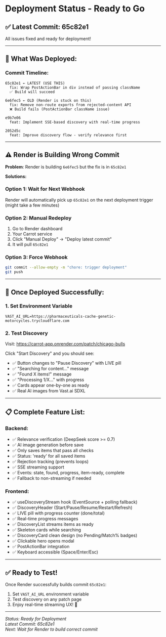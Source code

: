 # Deployment Status - Ready to Go

## ✅ **Latest Commit: 65c82e1**

All issues fixed and ready for deployment!

---

## 🚀 **What Was Deployed:**

### **Commit Timeline:**
```
65c82e1 ← LATEST (USE THIS)
  fix: Wrap PostActionBar in div instead of passing className
  ✅ Build will succeed

6e6fec5 ← OLD (Render is stuck on this)
  fix: Remove non-route exports from rejected-content API
  ❌ Build fails (PostActionBar className issue)

e9b7e06
  feat: Implement SSE-based discovery with real-time progress
  
2052d5c
  feat: Improve discovery flow - verify relevance first
```

---

## ⚠️ **Render is Building Wrong Commit**

**Problem**: Render is building `6e6fec5` but the fix is in `65c82e1`

**Solutions:**

### **Option 1: Wait for Next Webhook**
Render will automatically pick up `65c82e1` on the next deployment trigger (might take a few minutes)

### **Option 2: Manual Redeploy**
1. Go to Render dashboard
2. Your Carrot service
3. Click "Manual Deploy" → "Deploy latest commit"
4. It will pull `65c82e1`

### **Option 3: Force Webhook**
```bash
git commit --allow-empty -m "chore: trigger deployment"
git push
```

---

## 🎯 **Once Deployed Successfully:**

### **1. Set Environment Variable**
```
VAST_AI_URL=https://pharmaceuticals-cache-genetic-motorcycles.trycloudflare.com
```

### **2. Test Discovery**
Visit: https://carrot-app.onrender.com/patch/chicago-bulls

Click "Start Discovery" and you should see:
- ✅ Button changes to "Pause Discovery" with LIVE pill
- ✅ "Searching for content..." message
- ✅ "Found X items!" message  
- ✅ "Processing 1/X..." with progress
- ✅ Cards appear one-by-one as ready
- ✅ Real AI images from Vast.ai SDXL

---

## 📋 **Complete Feature List:**

### **Backend:**
- ✅ Relevance verification (DeepSeek score >= 0.7)
- ✅ AI image generation before save
- ✅ Only saves items that pass all checks
- ✅ Status: 'ready' for all saved items
- ✅ Rejection tracking (prevents loops)
- ✅ SSE streaming support
- ✅ Events: state, found, progress, item-ready, complete
- ✅ Fallback to non-streaming if needed

### **Frontend:**
- ✅ useDiscoveryStream hook (EventSource + polling fallback)
- ✅ DiscoveryHeader (Start/Pause/Resume/Restart/Refresh)
- ✅ LIVE pill with progress counter (done/total)
- ✅ Real-time progress messages
- ✅ DiscoveryList streams items as ready
- ✅ Skeleton cards while searching
- ✅ DiscoveryCard clean design (no Pending/Match% badges)
- ✅ Clickable hero opens modal
- ✅ PostActionBar integration
- ✅ Keyboard accessible (Space/Enter/Esc)

---

## ✅ **Ready to Test!**

Once Render successfully builds commit `65c82e1`:

1. Set `VAST_AI_URL` environment variable
2. Test discovery on any patch page
3. Enjoy real-time streaming UX! 🎉

---

*Status: Ready for Deployment*  
*Latest Commit: 65c82e1*  
*Next: Wait for Render to build correct commit*

